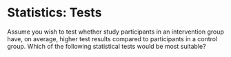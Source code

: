# Statistics: Tests

Assume you wish to test whether study participants in an intervention group have, on average, higher test results compared to participants in a control group. Which of the following statistical tests would be most suitable?